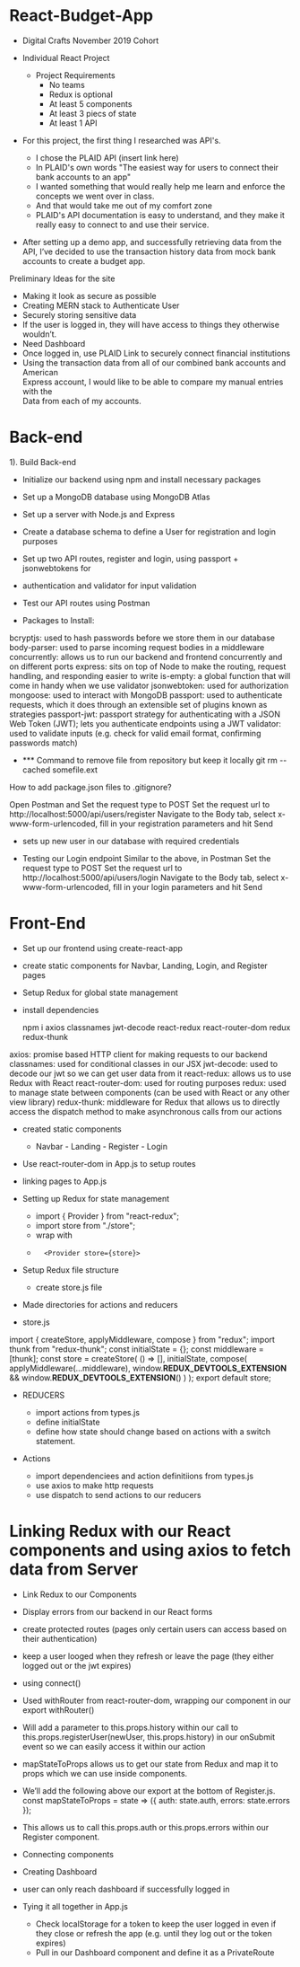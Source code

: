 # React-Budget-App
 
- Digital Crafts November 2019 Cohort
 
- Individual React Project
   - Project Requirements
       - No teams
       - Redux is optional
       - At least 5 components
       - At least 3 piecs of state
       - At least 1 API
 
- For this project, the first thing I researched was API's.
   - I chose the PLAID API (insert link here)
   - In PLAID's own words "The easiest way for users to connect their bank accounts to 
an app"
   - I wanted something that would really help me learn and enforce the concepts we 
went over in class.
   - And that would take me out of my comfort zone
   - PLAID's API documentation is easy to understand, and they make it really easy to 
connect to and use their service.
 
- After setting up a demo app, and successfully retrieving data from the API, I’ve 
decided to use the transaction history data from mock bank accounts to create a 
budget app.
 
Preliminary Ideas for the site
- Making it look as secure as possible
- Creating MERN stack to Authenticate User
- Securely storing sensitive data
- If the user is logged in, they will have access to things they otherwise wouldn’t.
- Need Dashboard
- Once logged in, use PLAID Link to securely connect financial institutions
- Using the transaction data from all of our combined bank accounts and American 	
	Express account, I would like to be able to compare my manual entries with the 	
	Data from each of my accounts. 
 
# Back-end
 
1). Build Back-end
- Initialize our backend using npm and install necessary packages
- Set up a MongoDB database using MongoDB Atlas
- Set up a server with Node.js and Express
- Create a database schema to define a User for registration and login purposes
- Set up two API routes, register and login, using passport + jsonwebtokens for
- authentication and validator for input validation
- Test our API routes using Postman
 
- Packages to Install:

bcryptjs: used to hash passwords before we store them in our database
body-parser: used to parse incoming request bodies in a middleware
concurrently: allows us to run our backend and frontend concurrently and on 
different ports
express: sits on top of Node to make the routing, request handling, and 
responding easier to write
is-empty: a global function that will come in handy when we use validator
jsonwebtoken: used for authorization
mongoose: used to interact with MongoDB
passport: used to authenticate requests, which it does through an extensible 
set of plugins known as strategies
passport-jwt: passport strategy for authenticating with a JSON Web Token (JWT); 
lets you authenticate endpoints using a JWT
validator: used to validate inputs (e.g. check for valid email format, 
confirming passwords match)
 
 
 - *** Command to remove file from repository but keep it locally
    git rm --cached somefile.ext

How to add package.json files to .gitignore?
 

Open Postman and
Set the request type to POST
Set the request url to http://localhost:5000/api/users/register
Navigate to the Body tab, select x-www-form-urlencoded, fill in your registration parameters and hit Send

- sets up new user in our database with required credentials

- Testing our Login endpoint
Similar to the above, in Postman
Set the request type to POST
Set the request url to http://localhost:5000/api/users/login
Navigate to the Body tab, select x-www-form-urlencoded, fill in your login parameters and hit Send


# Front-End
- Set up our frontend using create-react-app
- create static components for Navbar, Landing, Login, and Register pages
- Setup Redux for global state management

- install dependencies
   
   npm i axios classnames jwt-decode react-redux react-router-dom redux redux-thunk

axios: promise based HTTP client for making requests to our backend
classnames: used for conditional classes in our JSX
jwt-decode: used to decode our jwt so we can get user data from it
react-redux: allows us to use Redux with React
react-router-dom: used for routing purposes
redux: used to manage state between components (can be used with React or any other view library)
redux-thunk: middleware for Redux that allows us to directly access the dispatch method to make asynchronous calls from our actions
 

- created static components
   - Navbar - Landing - Register - Login

- Use react-router-dom in App.js to setup routes
- linking pages to App.js

- Setting up Redux for state management
   - import { Provider } from "react-redux";
   - import store from "./store";
   - wrap with <Provider>
   -       <Provider store={store}>
        <Router>
          <div className="App">
            <Navbar />
            <Route exact path="/" component={Landing} />
            <Route exact path="/register" component={Register} />
            <Route exact path="/login" component={Login} />
          </div>
        </Router>
      </Provider>
   
- Setup Redux file structure
   - create store.js file

- Made directories for actions and reducers

- store.js

import { createStore, applyMiddleware, compose } from "redux";
import thunk from "redux-thunk";
const initialState = {};
const middleware = [thunk];
const store = createStore(
  () => [],
  initialState,
  compose(
    applyMiddleware(...middleware),
    window.__REDUX_DEVTOOLS_EXTENSION__ && window.__REDUX_DEVTOOLS_EXTENSION__()
  )
);
export default store;

- REDUCERS
   - import actions from types.js
   - define initialState
   - define how state should change based on actions with a switch statement.

- Actions
   - import dependenciees and action definitiions from types.js
   - use axios to make http requests
   - use dispatch to send actions to our reducers

# Linking Redux with our React components and using axios to fetch data from Server
- Link Redux to our Components
- Display errors from our backend in our React forms
- create protected routes (pages only certain users can access based on their authentication)
- keep a user looged when they refresh or leave the page (they either logged out or the jwt expires)

- using connect()
- Used withRouter from react-router-dom, wrapping our component in our export withRouter()
- Will add a parameter to this.props.history within our call to this.props.registerUser(newUser, this.props.history) in our onSubmit event so we can easily access it within our action
- mapStateToProps allows us to get our state from Redux and map it to props which we can use inside components.

- We’ll add the following above our export at the bottom of Register.js.
const mapStateToProps = state => ({
  auth: state.auth,
  errors: state.errors
});

- This allows us to call this.props.auth or this.props.errors within our Register component.

- Connecting components

- Creating Dashboard
 - user can only reach dashboard if successfully logged in

- Tying it all together in App.js
   - Check localStorage for a token to keep the user logged in even if they close or refresh the app (e.g. until they log out or the token expires)
   - Pull in our Dashboard component and define it as a PrivateRoute